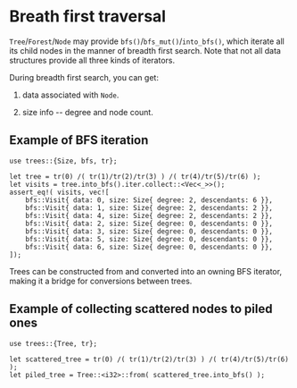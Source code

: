 # Breath first traversal

`Tree`/`Forest`/`Node` may provide `bfs()`/`bfs_mut()`/`into_bfs()`,
which iterate all its child nodes in the manner of breadth first search. Note
that not all data structures provide all three kinds of iterators.

During breadth first search, you can get:

1. data associated with `Node`.

2. size info -- degree and node count.

## Example of BFS iteration

```rust,no_run
use trees::{Size, bfs, tr};

let tree = tr(0) /( tr(1)/tr(2)/tr(3) ) /( tr(4)/tr(5)/tr(6) );
let visits = tree.into_bfs().iter.collect::<Vec<_>>();
assert_eq!( visits, vec![
    bfs::Visit{ data: 0, size: Size{ degree: 2, descendants: 6 }},
    bfs::Visit{ data: 1, size: Size{ degree: 2, descendants: 2 }},
    bfs::Visit{ data: 4, size: Size{ degree: 2, descendants: 2 }},
    bfs::Visit{ data: 2, size: Size{ degree: 0, descendants: 0 }},
    bfs::Visit{ data: 3, size: Size{ degree: 0, descendants: 0 }},
    bfs::Visit{ data: 5, size: Size{ degree: 0, descendants: 0 }},
    bfs::Visit{ data: 6, size: Size{ degree: 0, descendants: 0 }},
]);
```

Trees can be constructed from and converted into an owning BFS iterator, making
it a bridge for conversions between trees.

## Example of collecting scattered nodes to piled ones

```rust,no_run
use trees::{Tree, tr};

let scattered_tree = tr(0) /( tr(1)/tr(2)/tr(3) ) /( tr(4)/tr(5)/tr(6) );
let piled_tree = Tree::<i32>::from( scattered_tree.into_bfs() );
```
